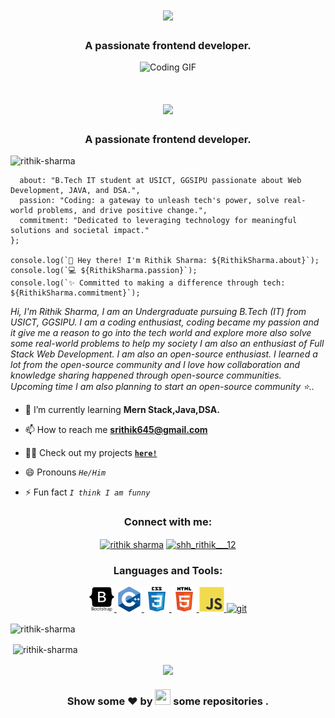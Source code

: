 <!-- Project Title -->
<h1 align="center">
  <a href="https://git.io/typing-svg">
    <img src="https://readme-typing-svg.herokuapp.com/?lines=Hello,+There!+👋;This+is+Rithik+😊;Nice+to+meet+you!+🚀;Have+a+great+day✨&center=true&size=30">
  </a>
</h1>
<h3 align="center">A passionate frontend developer.</h3>

<!-- Insert Your Coding Related GIF -->
<p align="center">
  <img src="https://media2.giphy.com/media/f3iwJFOVOwuy7K6FFw/giphy.gif?cid=ecf05e476wr2fufn0goubauqwxydyxhmvk5icwdrah1q376o&ep=v1_gifs_related&rid=giphy.gif&ct=g" alt="Coding GIF" width="400" />
</p>


<!-- ... (Your existing content remains unchanged) ... -->




<h1 align="center">
  <a href="https://git.io/typing-svg">
    <img src="https://readme-typing-svg.herokuapp.com/?lines=Front-end,+Developer!+👋;Top-Skills+😊;Responsive+CSS+🚀;Tailwind+✨;Javascript+⚡;React.js+🔥;Redux-toolkit+✨&center=true&size=30">
  </a>
</h1>
<h3 align="center">A passionate frontend developer.</h3>

<p align="left"> <img src="https://komarev.com/ghpvc/?username=rithik-sharma&label=Profile%20views&color=0e75b6&style=flat" alt="rithik-sharma" /> </p>

```const RithikSharma = {
  about: "B.Tech IT student at USICT, GGSIPU passionate about Web Development, JAVA, and DSA.",
  passion: "Coding: a gateway to unleash tech's power, solve real-world problems, and drive positive change.",
  commitment: "Dedicated to leveraging technology for meaningful solutions and societal impact."
};

console.log(`👋 Hey there! I'm Rithik Sharma: ${RithikSharma.about}`);
console.log(`💻 ${RithikSharma.passion}`);
console.log(`✨ Committed to making a difference through tech: ${RithikSharma.commitment}`);
```

<p><i> Hi, I'm Rithik Sharma, I am an Undergraduate pursuing B.Tech (IT) from USICT, GGSIPU. I am a coding enthusiast, coding became my passion and it give me a reason to go into the tech world and explore more also solve some real-world problems to help my society I am also an enthusiast of Full Stack Web Development. I am also an open-source enthusiast. I learned a lot from the open-source community and I love how collaboration and knowledge sharing happened through open-source communities. Upcoming time I am also planning to start an open-source community ⭐..</i></p>

- 🌱 I’m currently learning **Mern Stack,Java,DSA.**

- 📫 How to reach me **srithik645@gmail.com**
- 👨‍💻 Check out my projects **<code>[here!](https://github.com/rithik-sharma?tab=repositories)</code>**

- 😄 Pronouns *<code>He/Him</code>*

- ⚡ Fun fact *<code>I think I am funny</code>*

<h3 align="center">Connect with me:</h3>
<p align="center">
<a href="https://www.linkedin.com/in/rithik-sharma-/" target="blank"><img align="center" src="https://raw.githubusercontent.com/rahuldkjain/github-profile-readme-generator/master/src/images/icons/Social/linked-in-alt.svg" alt="rithik sharma" height="30" width="40" /></a>
<a href="https://www.instagram.com/shh_rithik___12/" target="blank"><img align="center" src="https://raw.githubusercontent.com/rahuldkjain/github-profile-readme-generator/master/src/images/icons/Social/instagram.svg" alt="shh_rithik___12" height="30" width="40" /></a>


</p>


<h3 align="center">Languages and Tools:</h3>
<p align="center"> <a href="https://getbootstrap.com" target="_blank" rel="noreferrer"> <img src="https://raw.githubusercontent.com/devicons/devicon/master/icons/bootstrap/bootstrap-plain-wordmark.svg" alt="bootstrap" width="40" height="40"/> </a> <a href="https://www.w3schools.com/cpp/" target="_blank" rel="noreferrer"> <img src="https://raw.githubusercontent.com/devicons/devicon/master/icons/cplusplus/cplusplus-original.svg" alt="cplusplus" width="40" height="40"/> </a> <a href="https://www.w3schools.com/css/" target="_blank" rel="noreferrer"> <img src="https://raw.githubusercontent.com/devicons/devicon/master/icons/css3/css3-original-wordmark.svg" alt="css3" width="40" height="40"/> </a> <a href="https://www.w3.org/html/" target="_blank" rel="noreferrer"> <img src="https://raw.githubusercontent.com/devicons/devicon/master/icons/html5/html5-original-wordmark.svg" alt="html5" width="40" height="40"/> </a> <a href="https://developer.mozilla.org/en-US/docs/Web/JavaScript" target="_blank" rel="noreferrer"> <img src="https://raw.githubusercontent.com/devicons/devicon/master/icons/javascript/javascript-original.svg" alt="javascript" width="40" height="40"/> </a><a href="https://git-scm.com/" target="_blank" rel="noreferrer"> <img src="https://www.vectorlogo.zone/logos/git-scm/git-scm-icon.svg" alt="git" width="40" height="40"/> </a>
 </p>

<p><img align="center" src="https://github-readme-stats.vercel.app/api/top-langs?username=rithik-sharma&show_icons=true&locale=en&layout=compact" alt="rithik-sharma" /></p>

<p>&nbsp;<img align="center" src="https://github-readme-stats.vercel.app/api?username=rithik-sharma&show_icons=true&locale=en" alt="rithik-sharma" /></p>

<p align="center">
  <img src = "https://activity-graph.herokuapp.com/graph?username=rithik-sharma&theme=react-dark" align = "center">
</p>

<h3 align="center">Show some ❤ by <img src="https://imgur.com/o7ncZFp.jpg" height=25px width=25px> some repositories .</h3>
